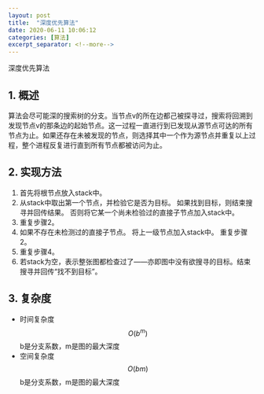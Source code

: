 ```yaml
---
layout: post
title:  "深度优先算法"
date: 2020-06-11 10:06:12
categories: [算法]
excerpt_separator: <!--more-->
---
```

深度优先算法
<!--more-->

## 1. 概述
算法会尽可能深的搜索树的分支。当节点v的所在边都己被探寻过，搜索将回溯到发现节点v的那条边的起始节点。这一过程一直进行到已发现从源节点可达的所有节点为止。如果还存在未被发现的节点，则选择其中一个作为源节点并重复以上过程，整个进程反复进行直到所有节点都被访问为止。

## 2. 实现方法
1. 首先将根节点放入stack中。
2. 从stack中取出第一个节点，并检验它是否为目标。
    如果找到目标，则结束搜寻并回传结果。
    否则将它某一个尚未检验过的直接子节点加入stack中。
3. 重复步骤2。
4. 如果不存在未检测过的直接子节点。
    将上一级节点加入stack中。
    重复步骤2。
5. 重复步骤4。
6. 若stack为空，表示整张图都检查过了——亦即图中没有欲搜寻的目标。结束搜寻并回传“找不到目标”。

## 3. 复杂度

* 时间复杂度
$${\displaystyle O(b^{m})}$$
b是分支系数，m是图的最大深度
* 空间复杂度
$${\displaystyle O(bm)}$$
b是分支系数，m是图的最大深度